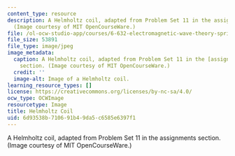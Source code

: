 ```yaml
---
content_type: resource
description: A Helmholtz coil, adapted from Problem Set 11 in the assignments section.
  (Image courtesy of MIT OpenCourseWare.)
file: /ol-ocw-studio-app/courses/6-632-electromagnetic-wave-theory-spring-2003/6d93538b710691b49da5c6585e6397f1_6-632s03.jpg
file_size: 53891
file_type: image/jpeg
image_metadata:
  caption: A Helmholtz coil, adapted from Problem Set 11 in the [assignments](/courses/6-632-electromagnetic-wave-theory-spring-2003/pages/assignments)
    section. (Image courtesy of MIT OpenCourseWare.)
  credit: ''
  image-alt: Image of a Helmholtz coil.
learning_resource_types: []
license: https://creativecommons.org/licenses/by-nc-sa/4.0/
ocw_type: OCWImage
resourcetype: Image
title: Helmholtz Coil
uid: 6d93538b-7106-91b4-9da5-c6585e6397f1
---
```

A Helmholtz coil, adapted from Problem Set 11 in the assignments section. (Image courtesy of MIT OpenCourseWare.)